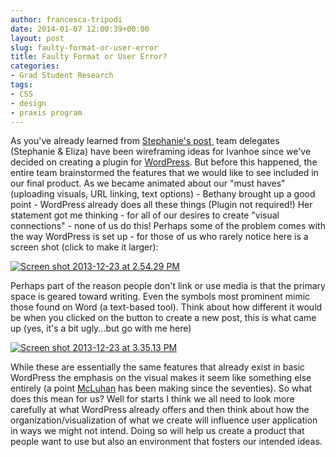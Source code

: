 ```yaml
---
author: francesca-tripodi
date: 2014-01-07 12:00:39+00:00
layout: post
slug: faulty-format-or-user-error
title: Faulty Format or User Error?
categories:
- Grad Student Research
tags:
- CSS
- design
- praxis program
---
```


As you've already learned from [Stephanie's post ](http://www.scholarslab.org/grad-student-research/turning-points-in-praxis-new-roles-wire-frames-and-programming-languages/) team delegates (Stephanie & Eliza) have been wireframing ideas for Ivanhoe since we've decided on creating a plugin for [WordPress](http://wordpress.org/). But before this happened, the entire team brainstormed the features that we would like to see included in our final product. As we became animated about our "must haves" (uploading visuals, URL linking, text options) - Bethany brought up a good point - WordPress already does all these things (Plugin not required!) Her statement got me thinking - for all of our desires to create "visual connections" - none of us do this! Perhaps some of the problem comes with the way WordPress is set up - for those of us who rarely notice here is a screen shot (click to make it larger):


[![Screen shot 2013-12-23 at 2.54.29 PM](http://www.scholarslab.org/wp-content/uploads/2013/12/Screen-shot-2013-12-23-at-2.54.29-PM-300x157.png)](http://www.scholarslab.org/wp-content/uploads/2013/12/Screen-shot-2013-12-23-at-2.54.29-PM.png)


Perhaps part of the reason people don't link or use media is that the primary space is geared toward writing. Even the symbols most prominent mimic those found on Word (a text-based tool). Think about how different it would be when you clicked on the button to create a new post, this is what came up (yes, it's a bit ugly...but go with me here)

[![Screen shot 2013-12-23 at 3.35.13 PM](http://www.scholarslab.org/wp-content/uploads/2013/12/Screen-shot-2013-12-23-at-3.35.13-PM-300x277.png)](http://www.scholarslab.org/wp-content/uploads/2013/12/Screen-shot-2013-12-23-at-3.35.13-PM.png)

While these are essentially the same features that already exist in basic WordPress the emphasis on the visual makes it seem like something else entirely (a point [McLuhan](http://www.youtube.com/watch?v=ImaH51F4HBw) has been making since the seventies). So what does this mean for us? Well for starts I think we all need to look more carefully at what WordPress already offers and then think about how the organization/visualization of what we create will influence user application in ways we might not intend. Doing so will help us create a product that people want to use but also an environment that fosters our intended ideas.

